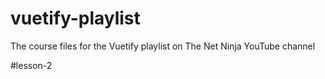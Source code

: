 # vuetify-playlist
The course files for the Vuetify playlist on The Net Ninja YouTube channel

#lesson-2
